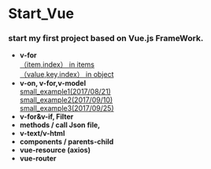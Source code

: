 # Start_Vue
### start my first project based on Vue.js FrameWork. 
* **v-for**<br/>
 [（item,index） in items](http://jsbin.com/wojicux/edit?html,js,output)<br/>
 [（value,key,index） in object](http://jsbin.com/xeqahal/edit?html,js,output)<br/>
* **v-on, v-for,v-model**<br/>
 [small_example1(2017/08/21)](http://jsbin.com/maqesefogi/edit?html,js,output)<br/>
 [small_example2(2017/09/10)](http://jsbin.com/zavicecali/edit?html,js,output)<br/>
 [small_example3(2017/09/25)](http://jsbin.com/sakulis/edit?html,js,output)<br/>
* **v-for&v-if, Filter**
* **methods / call Json file,**
* **v-text/v-html**
* **components / parents-child**
* **vue-resource (axios)**
* **vue-router**
